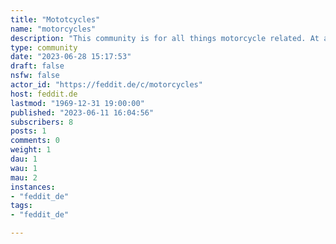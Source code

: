 ```yaml
---
title: "Mototcycles" 
name: "motorcycles"
description: "This community is for all things motorcycle related. At a later point and with enough traction gained, we can branch out into multiple smaller and more specific communities, but for now I am trying to recreate one of the subreddits that I miss the most. "
type: community
date: "2023-06-28 15:17:53"
draft: false
nsfw: false
actor_id: "https://feddit.de/c/motorcycles"
host: feddit.de
lastmod: "1969-12-31 19:00:00"
published: "2023-06-11 16:04:56"
subscribers: 8
posts: 1
comments: 0
weight: 1
dau: 1
wau: 1
mau: 2
instances:
- "feddit_de"
tags: 
- "feddit_de"

---
```

